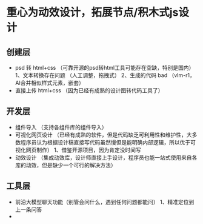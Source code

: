 # 重心为动效设计，拓展节点/积木式js设计
## 创建层
- psd 转 html+css （可靠开源的psd转html工具可能存在空缺，特别是国内）
    1、文本转换存在问题 （人工调整，拖拽式）
    2、生成的代码 bad （vlm-r1，AI合并相似样式元素，嵌套）
- 直接上传 html+css （因为已经有成熟的设计图转代码工具了）
## 开发层
- 组件导入 （支持各组件库的组件导入）
- 可视化网页设计 （已经有成熟的软件，但是代码缺乏可利用性和维护性，大多数程序员认为根据设计稿直接写代码虽然慢但是能明确内部逻辑，所以优于可视化网页制作）
    1、借鉴开源项目，因为肯定没时间写
- 动效设计 （集成动效库，设计师直接上手设计，程序员也能一站式使用来自各库的动效，但是缺少一个可行的解决方法）
## 工具层
- 前沿大模型聊天功能（别管会问什么，遇到任何问题都能问）
    1、精准定位到上一条问答
-